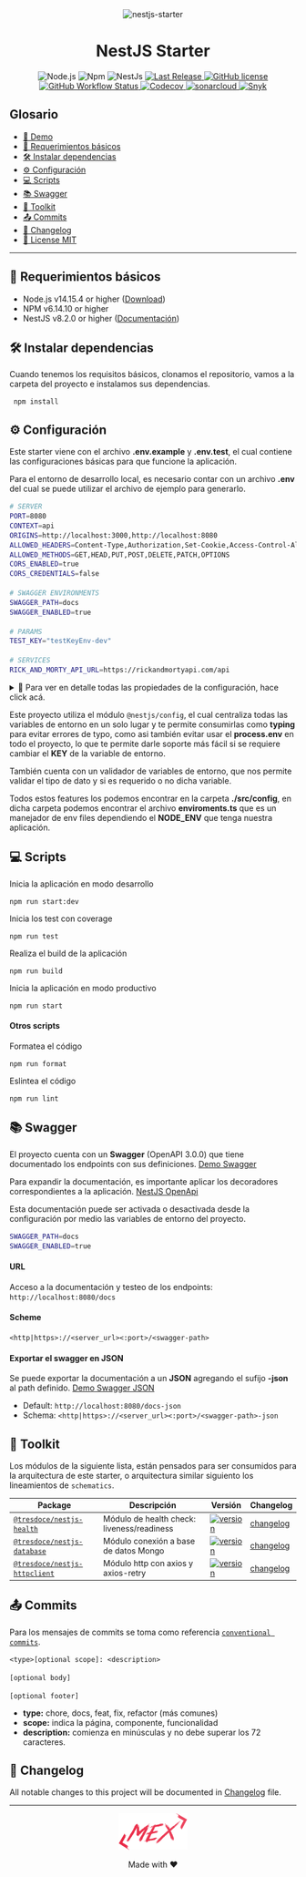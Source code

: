 <div align="center">
    <img alt="nestjs-starter" width="250" height="auto" src="https://camo.githubusercontent.com/c704e8013883cc3a04c7657e656fe30be5b188145d759a6aaff441658c5ffae0/68747470733a2f2f6e6573746a732e636f6d2f696d672f6c6f676f5f746578742e737667" />
    <h1>NestJS Starter</h1>
</div>

<p align="center">
    <img src="https://img.shields.io/static/v1.svg?style=flat&label=Node&message=v14.15.4&labelColor=339933&color=757575&logoColor=FFFFFF&logo=Node.js" alt="Node.js"/>
    <img src="https://img.shields.io/static/v1.svg?style=flat&label=Npm&message=v6.14.10&labelColor=CB3837&logoColor=FFFFFF&color=757575&logo=npm" alt="Npm"/>
    <img src="https://img.shields.io/static/v1.svg?style=flat&label=NestJs&message=v8.2.4&labelColor=E0234E&logoColor=FFFFFF&color=757575&logo=Nestjs" alt="NestJs"/>
    <a href="https://github.com/rudemex/nestjs-starter/releases/latest">
        <img alt="Last Release" src="https://img.shields.io/github/v/tag/rudemex/nestjs-starter?label=release">
    </a>
    <a href="./license.md">
        <img alt="GitHub license" src="https://img.shields.io/github/license/rudemex/nestjs-starter?style=flat">
    </a>
    <br>
    <a href="https://github.com/rudemex/nestjs-starter/actions/workflows/master.yml" target="_blank">
        <img alt="GitHub Workflow Status" src="https://github.com/rudemex/nestjs-starter/actions/workflows/master.yml/badge.svg?branch=master">
    </a>
    <a href="https://app.codecov.io/gh/rudemex/nestjs-starter/" target="_blank">
        <img alt="Codecov" src="https://img.shields.io/codecov/c/github/rudemex/nestjs-starter?logoColor=FFFFFF&logo=Codecov&labelColor=#F01F7A">
    </a>
    <a href="https://sonarcloud.io/summary/new_code?id=rudemex_nestjs-starter" target="_blank">    
        <img src="https://sonarcloud.io/api/project_badges/measure?project=rudemex_nestjs-starter&metric=alert_status" alt="sonarcloud">
    </a>    
    <a href="https://snyk.io/test/github/rudemex/nestjs-starter" target="_blank">
        <img src="https://snyk.io/test/github/rudemex/nestjs-starter/badge.svg" alt="Snyk">
    </a>
    <br/> 
</p>

## Glosario

- [🥳 Demo](https://rudemex-nestjs-starter.herokuapp.com/api)
- [📝 Requerimientos básicos](#basic-requirements)
- [🛠️ Instalar dependencias](#install-dependencies)
- [⚙️ Configuración](#configurations)
- [💻 Scripts](#scripts)
- [📚 Swagger](#swagger-info)
- [🧰 Toolkit](#toolkit)
- [📤 Commits](#commits)
- [📄 Changelog](./CHANGELOG.md)
- [📜 License MIT](license.md)

---

<a name="basic-requirements"></a>

## 📝 Requerimientos básicos

- Node.js v14.15.4 or higher ([Download](https://nodejs.org/es/download/))
- NPM v6.14.10 or higher
- NestJS v8.2.0 or higher ([Documentación](https://nestjs.com/))

<a name="install-dependencies"></a>

## 🛠️ Instalar dependencias

Cuando tenemos los requisitos básicos, clonamos el repositorio, vamos a la carpeta del proyecto e instalamos sus
dependencias.

```
 npm install
```

<a name="configurations"></a>

## ⚙️ Configuración

Este starter viene con el archivo **.env.example** y **.env.test**, el cual contiene las configuraciones básicas para que funcione la aplicación.

Para el entorno de desarrollo local, es necesario contar con un archivo **.env** del cual se puede utilizar el archivo de ejemplo para generarlo.

```sh
# SERVER
PORT=8080
CONTEXT=api
ORIGINS=http://localhost:3000,http://localhost:8080
ALLOWED_HEADERS=Content-Type,Authorization,Set-Cookie,Access-Control-Allow-Origin,Cache-Control,Pragma
ALLOWED_METHODS=GET,HEAD,PUT,POST,DELETE,PATCH,OPTIONS
CORS_ENABLED=true
CORS_CREDENTIALS=false

# SWAGGER ENVIRONMENTS
SWAGGER_PATH=docs
SWAGGER_ENABLED=true

# PARAMS
TEST_KEY="testKeyEnv-dev"

# SERVICES
RICK_AND_MORTY_API_URL=https://rickandmortyapi.com/api
```

<details>
<summary>💬 Para ver en detalle todas las propiedades de la configuración, hace click acá.</summary>

#### Server

`PORT`: Es el puerto por el cual va a correr el servidor.

- Type: `Number`
- Default: `8080`

`CONTEXT`: Es el contexto el que se puede acceder a la API del servidor, de esta manera no se exponen los endpoints en
la ruta principal de la aplicación. Se escribe sin el `/` (slash).

- Type: `String`
- Default: `api`

`ORIGINS`: Es una whitelist para que la aplicación sólo pueda ser consumida por urls confiables y evitar cualquier tipo
de solicitudes no deseadas y maliciosas. Debes escribir las urls separadas por una coma.

- Type: `String`
- Default: `http://localhost:3000,http://localhost:8080`

`ALLOWED_HEADERS`: Parámetros que va a recibir por el header en los request.

- Type: `String`
- Default: `Content-Type,Authorization,Set-Cookie,Access-Control-Allow-Origin,Cache-Control,Pragma`

`ALLOWED_METHODS`: Métodos http disponibles para el cors

- Type: `String`
- Default: `GET,HEAD,PUT,POST,DELETE,PATCH,OPTIONS`

`CORS_ENABLED`: Habilita o deshabilita el uso de CORS en el servidor.

- Type: `Boolean`
- Default: `false`

`CORS_CREDENTIALS`: Habilita o deshabilita el uso de las credenciales en las peticiones CORS en el servidor.

- Type: `Boolean`
- Default: `false`

#### Swagger

`SWAGGER_PATH`: Define la ruta de la documentación **Swagger**, se escribe sin el `/` (slash).

- Type: `String`
- Default: `docs`

`SWAGGER_ENABLED`: Habilitar o deshabilitar la documentación **Swagger** de los endpoints del servidor.

- Type: `Boolean`
- Default: `true`

#### Params, Services y Otros enviroments

A modo de ejemplo, se pueden cargar todas las variables de entorno que requieras, es importante seguir con el esquema de `key:value` para configurarlas.

```
# PARAMS
TEST_KEY="testKeyEnv-dev"

# SERVICES
RICK_AND_MORTY_API_URL=https://rickandmortyapi.com/api
```

</details>

Este proyecto utiliza el módulo `@nestjs/config`, el cual centraliza todas las variables de entorno en un solo lugar y
te permite consumirlas como **typing** para evitar errores de typo, como asi también evitar usar el **process.env** en
todo el proyecto, lo que te permite darle soporte más fácil si se requiere cambiar el **KEY** de la variable de entorno.

También cuenta con un validador de variables de entorno, que nos permite validar el tipo de dato y si es requerido o no dicha variable.

Todos estos features los podemos encontrar en la carpeta **./src/config**, en dicha carpeta podemos encontrar el archivo
**enviroments.ts** que es un manejador de env files dependiendo el **NODE_ENV** que tenga nuestra aplicación.

<a name="scripts"></a>

## 💻 Scripts

Inicia la aplicación en modo desarrollo

```
npm run start:dev
```

Inicia los test con coverage

```
npm run test
```

Realiza el build de la aplicación

```
npm run build
```

Inicia la aplicación en modo productivo

```
npm run start
```

#### Otros scripts

Formatea el código

```
npm run format
```

Eslintea el código

```
npm run lint
```

<a name="swagger-info"></a>

## 📚 Swagger

El proyecto cuenta con un **Swagger** (OpenAPI 3.0.0) que tiene documentado los endpoints con sus definiciones. [Demo Swagger](https://rudemex-nestjs-starter.herokuapp.com/docs/)

Para expandir la documentación, es importante aplicar los decoradores correspondientes a la aplicación. [NestJS OpenApi](https://docs.nestjs.com/openapi/introduction)

Esta documentación puede ser activada o desactivada desde la configuración por medio las variables de entorno del proyecto.

```sh
SWAGGER_PATH=docs
SWAGGER_ENABLED=true
```

#### URL

Acceso a la documentación y testeo de los endpoints: `http://localhost:8080/docs`

#### Scheme

```
<http|https>://<server_url><:port>/<swagger-path>
```

#### Exportar el swagger en JSON

Se puede exportar la documentación a un **JSON** agregando el sufijo **-json** al path definido. [Demo Swagger JSON](https://rudemex-nestjs-starter.herokuapp.com/docs-json)

- Default: `http://localhost:8080/docs-json`
- Schema: `<http|https>://<server_url><:port>/<swagger-path>-json`

<a name="toolkit"></a>

## 🧰 Toolkit

Los módulos de la siguiente lista, están pensados para ser consumidos para la arquitectura de este starter, o arquitectura similar siguiento los lineamientos de `schematics`.

| Package                                                                        | Descripción                                | Versión                                                                                                                               | Changelog                                                                           |
| ------------------------------------------------------------------------------ | ------------------------------------------ | ------------------------------------------------------------------------------------------------------------------------------------- | ----------------------------------------------------------------------------------- |
| [`@tresdoce/nestjs-health`](https://github.com/tresdoce/nestjs-health)         | Módulo de health check: liveness/readiness | [![version](https://img.shields.io/npm/v/@tresdoce/nestjs-health.svg)](https://www.npmjs.com/package/@tresdoce/nestjs-health)         | [changelog](https://github.com/tresdoce/nestjs-health/blob/master/CHANGELOG.md)     |
| [`@tresdoce/nestjs-database`](https://github.com/tresdoce/nestjs-database)     | Módulo conexión a base de datos Mongo      | [![version](https://img.shields.io/npm/v/@tresdoce/nestjs-database.svg)](https://www.npmjs.com/package/@tresdoce/nestjs-database)     | [changelog](https://github.com/tresdoce/nestjs-database/blob/master/CHANGELOG.md)   |
| [`@tresdoce/nestjs-httpclient`](https://github.com/tresdoce/nestjs-httpclient) | Módulo http con axios y axios-retry        | [![version](https://img.shields.io/npm/v/@tresdoce/nestjs-httpclient.svg)](https://www.npmjs.com/package/@tresdoce/nestjs-httpclient) | [changelog](https://github.com/tresdoce/nestjs-httpclient/blob/master/CHANGELOG.md) |

<a name="commits"></a>

## 📤 Commits

Para los mensajes de commits se toma como referencia [`conventional commits`](https://www.conventionalcommits.org/en/v1.0.0-beta.4/#summary).

```
<type>[optional scope]: <description>

[optional body]

[optional footer]
```

- **type:** chore, docs, feat, fix, refactor (más comunes)
- **scope:** indica la página, componente, funcionalidad
- **description:** comienza en minúsculas y no debe superar los 72 caracteres.

## 📄 Changelog

All notable changes to this project will be documented in [Changelog](./CHANGELOG.md) file.

---

<div align="center">
    <a href="mailto:mdelgado@tresdoce.com.ar" target="_blank" alt="Send an email">
        <img src="./.readme-static/logo-mex-red.svg" width="120" alt="Mex" />
    </a><br/>
    <!--<a href="mailto:mdelgado@tresdoce.com.ar" target="_blank" alt="Send an email">
        <img src="https://img.shields.io/static/v1.svg?style=flat-square&label=&message=Sr.%20Fullstack%20Developer&labelColor=1A1A1A&color=999999&logo=hackaday" alt="Mex Delgado" />
    </a><br/><br/>-->
    <p>Made with ❤</p>
</div>
